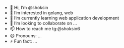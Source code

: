 - 👋 Hi, I’m @shoksin
- 👀 I’m interested in golang, web
- 🌱 I’m currently learning web application development
- 💞️ I’m looking to collaborate on ...
- 📫 How to reach me tg:@shoksin6
- 😄 Pronouns: ...
- ⚡ Fun fact: ...

<!---
shoksin/shoksin is a ✨ special ✨ repository because its `README.md` (this file) appears on your GitHub profile.
You can click the Preview link to take a look at your changes.
--->
